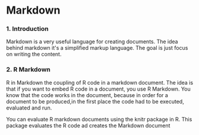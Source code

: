 # Markdown
### 1. Introduction
Markdown is a very useful language for creating documents. The idea behind markdown it's a simplified markup language. The goal is just focus on writing the content.

### 2. R Markdown
R in Markdown the coupling of R code in a markdown document. The idea is that if you want to embed R code in a document, you use R Markdown. You know that the code works in the document, because in order for a document to be produced,in the first place the code had to be executed, evaluated and run.

You can evaluate R markdown documents using the knitr package in R. This package evaluates the R code ad creates the Markdown document
